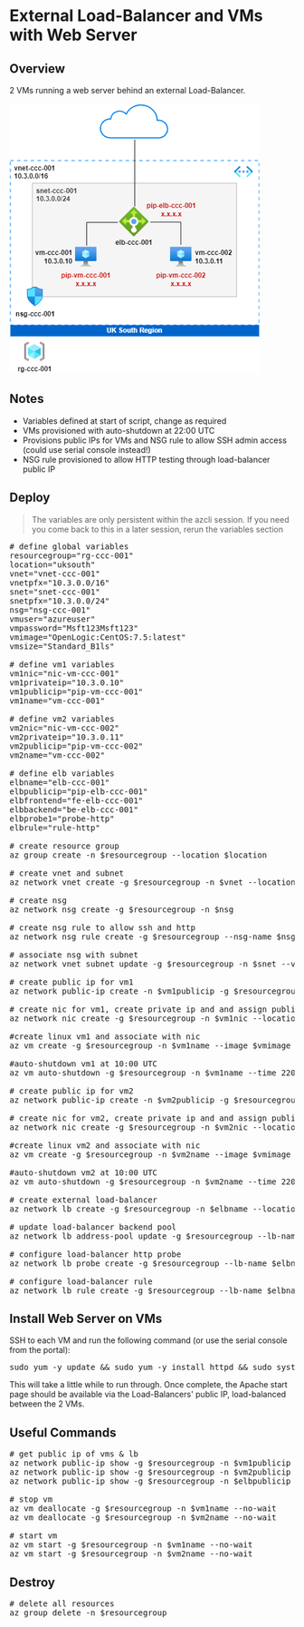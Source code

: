 # External Load-Balancer and VMs with Web Server

## Overview

2 VMs running a web server behind an external Load-Balancer.

![](external-lb-and-vms.png)

## Notes

* Variables defined at start of script, change as required
* VMs provisioned with auto-shutdown at 22:00 UTC
* Provisions public IPs for VMs and NSG rule to allow SSH admin access (could use serial console instead!)
* NSG rule provisioned to allow HTTP testing through load-balancer public IP

## Deploy
> The variables are only persistent within the azcli session. If you need you come back to this in a later session, rerun the variables section

<pre lang="...">
# define global variables
resourcegroup="rg-ccc-001"
location="uksouth"
vnet="vnet-ccc-001"
vnetpfx="10.3.0.0/16"
snet="snet-ccc-001"
snetpfx="10.3.0.0/24"
nsg="nsg-ccc-001"
vmuser="azureuser"
vmpassword="Msft123Msft123"
vmimage="OpenLogic:CentOS:7.5:latest"
vmsize="Standard_B1ls"

# define vm1 variables
vm1nic="nic-vm-ccc-001"
vm1privateip="10.3.0.10"
vm1publicip="pip-vm-ccc-001"
vm1name="vm-ccc-001"

# define vm2 variables
vm2nic="nic-vm-ccc-002"
vm2privateip="10.3.0.11"
vm2publicip="pip-vm-ccc-002"
vm2name="vm-ccc-002"

# define elb variables
elbname="elb-ccc-001"
elbpublicip="pip-elb-ccc-001"
elbfrontend="fe-elb-ccc-001"
elbbackend="be-elb-ccc-001"
elbprobe1="probe-http"
elbrule="rule-http"

# create resource group
az group create -n $resourcegroup --location $location

# create vnet and subnet
az network vnet create -g $resourcegroup -n $vnet --location $location --address-prefixes $vnetpfx --subnet-name $snet --subnet-prefix $snetpfx

# create nsg
az network nsg create -g $resourcegroup -n $nsg

# create nsg rule to allow ssh and http
az network nsg rule create -g $resourcegroup --nsg-name $nsg -n AllowSSH-HTTP --priority 1000 --source-address-prefixes '*' --source-port-ranges '*' --destination-address-prefixes $snetpfx --destination-port-ranges 22 80 --access Allow --protocol Tcp --description "Allow SSH and HTTP"

# associate nsg with subnet
az network vnet subnet update -g $resourcegroup -n $snet --vnet-name $vnet --network-security-group $nsg

# create public ip for vm1
az network public-ip create -n $vm1publicip -g $resourcegroup --location $location --sku standard

# create nic for vm1, create private ip and and assign public ip
az network nic create -g $resourcegroup -n $vm1nic --location $location --subnet $snet --private-ip-address $vm1privateip --vnet-name $vnet --public-ip-address $vm1publicip

#create linux vm1 and associate with nic
az vm create -g $resourcegroup -n $vm1name --image $vmimage --size $vmsize --admin-username $vmuser --admin-password $vmpassword --nics $vm1nic

#auto-shutdown vm1 at 10:00 UTC
az vm auto-shutdown -g $resourcegroup -n $vm1name --time 2200

# create public ip for vm2
az network public-ip create -n $vm2publicip -g $resourcegroup --location $location --sku standard

# create nic for vm2, create private ip and and assign public ip
az network nic create -g $resourcegroup -n $vm2nic --location $location --subnet $snet --private-ip-address $vm2privateip --vnet-name $vnet --public-ip-address $vm2publicip

#create linux vm2 and associate with nic
az vm create -g $resourcegroup -n $vm2name --image $vmimage --size $vmsize --admin-username $vmuser --admin-password $vmpassword --nics $vm2nic

#auto-shutdown vm2 at 10:00 UTC
az vm auto-shutdown -g $resourcegroup -n $vm2name --time 2200
  
# create external load-balancer
az network lb create -g $resourcegroup -n $elbname --location $location --sku standard --frontend-ip-name $elbfrontend --public-ip-address $elbpublicip --backend-pool-name $elbbackend

# update load-balancer backend pool
az network lb address-pool update -g $resourcegroup --lb-name $elbname -n $elbbackend --vnet $vnet --backend-addresses "[{name:addr1,ip-address:$vm1privateip},{name:addr2,ip-address:$vm2privateip,subnet:$snet}]"

# configure load-balancer http probe
az network lb probe create -g $resourcegroup --lb-name $elbname -n $elbprobe1 --protocol http --port 80 --path /

# configure load-balancer rule
az network lb rule create -g $resourcegroup --lb-name $elbname -n $elbrule --protocol Tcp --frontend-ip $elbfrontend --frontend-port 80 --backend-pool-name $elbbackend --backend-port 80
</pre>

## Install Web Server on VMs
SSH to each VM and run the following command (or use the serial console from the portal):

<pre lang="...">
sudo yum -y update && sudo yum -y install httpd && sudo systemctl start httpd
</pre>

This will take a little while to run through. Once complete, the Apache start page should be available via the Load-Balancers' public IP, load-balanced between the 2 VMs.

## Useful Commands

<pre lang="...">
# get public ip of vms & lb
az network public-ip show -g $resourcegroup -n $vm1publicip --query "{address: ipAddress}"
az network public-ip show -g $resourcegroup -n $vm2publicip --query "{address: ipAddress}"
az network public-ip show -g $resourcegroup -n $elbpublicip --query "{address: ipAddress}"
  
# stop vm
az vm deallocate -g $resourcegroup -n $vm1name --no-wait
az vm deallocate -g $resourcegroup -n $vm2name --no-wait

# start vm
az vm start -g $resourcegroup -n $vm1name --no-wait
az vm start -g $resourcegroup -n $vm2name --no-wait
</pre>

## Destroy

<pre lang="...">
# delete all resources
az group delete -n $resourcegroup
</pre>


